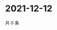 # 2021-12-12

共 0 条

<!-- BEGIN WEIBO -->
<!-- 最后更新时间 Sun Dec 12 2021 22:10:33 GMT+0800 (China Standard Time) -->

<!-- END WEIBO -->
